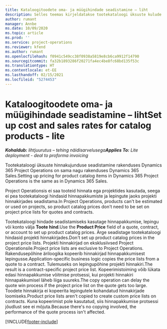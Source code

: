 ```yaml
---
title: Kataloogitoodete oma- ja müügihindade seadistamine – liht
description: Selles teemas kirjeldatakse tootekataloogi üksuste kulude ja müügihindade seadistamist.
author: rumant
manager: Annbe
ms.date: 10/09/2020
ms.topic: article
ms.prod: ''
ms.service: project-operations
ms.reviewer: kfend
ms.author: rumant
ms.openlocfilehash: f0941c549cc38f0938a5819e8cb6ca9912f14790
ms.sourcegitcommit: fa32b1893286f20271fa4ec4be8fc68bd135f53c
ms.translationtype: HT
ms.contentlocale: et-EE
ms.lasthandoff: 02/15/2021
ms.locfileid: "5274453"
---
```

# <a name="set-up-cost-and-sales-rates-for-catalog-products---lite"></a><span data-ttu-id="c7a63-103">Kataloogitoodete oma- ja müügihindade seadistamine – liht</span><span class="sxs-lookup"><span data-stu-id="c7a63-103">Set up cost and sales rates for catalog products - lite</span></span>

<span data-ttu-id="c7a63-104">_**Kohaldub:** lihtjuurutus – tehing näidisarvelusega_</span><span class="sxs-lookup"><span data-stu-id="c7a63-104">_**Applies To:** Lite deployment - deal to proforma invoicing_</span></span>


<span data-ttu-id="c7a63-105">Tootekataloogi üksuste hinnakujunduse seadistamine rakenduses Dynamics 365 Project Operations on sama nagu rakenduses Dynamics 365 Sales.</span><span class="sxs-lookup"><span data-stu-id="c7a63-105">Setting up pricing for product catalog items in Dynamics 365 Project Operations is the same as in Dynamics 365 Sales.</span></span>

<span data-ttu-id="c7a63-106">Project Operationsis ei saa tooteid hinnata ega projektides kasutada, seega ei pea tootekataloogi hindasid hinnapakkumiste ja lepingute jaoks projekti hinnakirjades seadistama.</span><span class="sxs-lookup"><span data-stu-id="c7a63-106">In Project Operations, products can't be estimated or used on projects, so product catalog prices don't need to be set on project price lists for quotes and contracts.</span></span>

<span data-ttu-id="c7a63-107">Tootekataloogi hindade seadistamiseks kasutage hinnapakkumise, lepingu või konto välja **Toote hind**.</span><span class="sxs-lookup"><span data-stu-id="c7a63-107">Use the **Product Price** field of a quote, contract, or account to set up product catalog prices.</span></span> <span data-ttu-id="c7a63-108">Ärge seadistage tootekataloogi hindasid projekti hinnakirjades.</span><span class="sxs-lookup"><span data-stu-id="c7a63-108">Don't set up product catalog prices in the project price lists.</span></span> <span data-ttu-id="c7a63-109">Projekti hinnakirjad on eksklusiivsed Project Operationsile.</span><span class="sxs-lookup"><span data-stu-id="c7a63-109">Project price lists are exclusive to Project Operations.</span></span> <span data-ttu-id="c7a63-110">Rakendusepõhine äriloogika kopeerib hinnakirjad hinnapakkumisest lepingusse.</span><span class="sxs-lookup"><span data-stu-id="c7a63-110">Application-specific business logic copies the price lists from a quote to a contract.</span></span> <span data-ttu-id="c7a63-111">Tulemuseks on lepingupõhine projekti hinnakiri.</span><span class="sxs-lookup"><span data-stu-id="c7a63-111">The result is a contract-specific project price list.</span></span> <span data-ttu-id="c7a63-112">Kopeerimistoiming võib lükata edasi hinnapakkumise võitmise protsessi, kui projekti hinnakiri hinnapakkumisel läheb liiga suureks.</span><span class="sxs-lookup"><span data-stu-id="c7a63-112">The copy operation can delay the quote win process if the project price list on the quote gets too large.</span></span> <span data-ttu-id="c7a63-113">Toodete hinnakirja ei kopeerita lepingutele kohandatud hinnakirjade loomiseks.</span><span class="sxs-lookup"><span data-stu-id="c7a63-113">Product price lists aren't copied to create custom price lists on contracts.</span></span> <span data-ttu-id="c7a63-114">Kuna kopeerimist pole kasutatud, siis hinnapakkumise protsessi jõudlust see ei mõjuta.</span><span class="sxs-lookup"><span data-stu-id="c7a63-114">Because there's no copying involved, the performance of the quote process isn't affected.</span></span>


[!INCLUDE[footer-include](../../includes/footer-banner.md)]